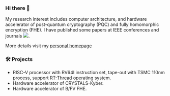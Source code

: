 ### Hi there 👋
My research interest includes computer architecture, and hardware accelerator of post-quantum cryptography (PQC) and fully homomorphic encryption (FHE). I have published some papers at IEEE conferences and journals <a href="https://scholar.google.com/citations?user=CryOyUsAAAAJ"><img src="https://img.shields.io/endpoint?url=https%3A%2F%2Fcdn.jsdelivr.net%2Fgh%2Fgwbeip%2Fgwbeip.github.io%40google-scholar-stats%2Fgs_data_shieldsio.json&amp;logo=Google%20Scholar&amp;labelColor=f6f6f6&amp;color=9cf&amp;style=flat&amp;label=citations"></a>.

More details visit my [personal homepage](https://gwbeip.github.io/)

### 🛠️ Projects
- RISC-V processor with RV64I instruction set, tape-out with TSMC 110nm process, support [RT-Thread](https://github.com/RT-Thread/rt-thread) operating system.
- Hardware accelerator of CRYSTALS-Kyber.
- Hardware accelerator of B/FV FHE.




<!--
**gwbeip/gwbeip** is a ✨ _special_ ✨ repository because its `README.md` (this file) appears on your GitHub profile.

Here are some ideas to get you started:

- 🔭 I’m currently working on ...
- 🌱 I’m currently learning ...
- 👯 I’m looking to collaborate on ...
- 🤔 I’m looking for help with ...
- 💬 Ask me about ...
- 📫 How to reach me: ...
- 😄 Pronouns: ...
- ⚡ Fun fact: ...
-->
